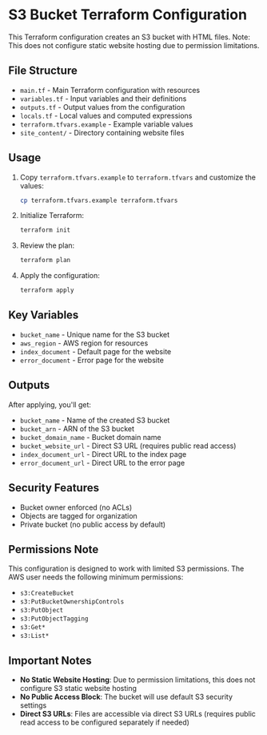 # S3 Bucket Terraform Configuration

This Terraform configuration creates an S3 bucket with HTML files. Note: This does not configure static website hosting due to permission limitations.

## File Structure

- `main.tf` - Main Terraform configuration with resources
- `variables.tf` - Input variables and their definitions
- `outputs.tf` - Output values from the configuration
- `locals.tf` - Local values and computed expressions
- `terraform.tfvars.example` - Example variable values
- `site_content/` - Directory containing website files

## Usage

1. Copy `terraform.tfvars.example` to `terraform.tfvars` and customize the values:
   ```bash
   cp terraform.tfvars.example terraform.tfvars
   ```

2. Initialize Terraform:
   ```bash
   terraform init
   ```

3. Review the plan:
   ```bash
   terraform plan
   ```

4. Apply the configuration:
   ```bash
   terraform apply
   ```

## Key Variables

- `bucket_name` - Unique name for the S3 bucket
- `aws_region` - AWS region for resources
- `index_document` - Default page for the website
- `error_document` - Error page for the website

## Outputs

After applying, you'll get:
- `bucket_name` - Name of the created S3 bucket
- `bucket_arn` - ARN of the S3 bucket
- `bucket_domain_name` - Bucket domain name
- `bucket_website_url` - Direct S3 URL (requires public read access)
- `index_document_url` - Direct URL to the index page
- `error_document_url` - Direct URL to the error page

## Security Features

- Bucket owner enforced (no ACLs)
- Objects are tagged for organization
- Private bucket (no public access by default)

## Permissions Note

This configuration is designed to work with limited S3 permissions. The AWS user needs the following minimum permissions:
- `s3:CreateBucket`
- `s3:PutBucketOwnershipControls`
- `s3:PutObject`
- `s3:PutObjectTagging`
- `s3:Get*`
- `s3:List*`

## Important Notes

- **No Static Website Hosting**: Due to permission limitations, this does not configure S3 static website hosting
- **No Public Access Block**: The bucket will use default S3 security settings
- **Direct S3 URLs**: Files are accessible via direct S3 URLs (requires public read access to be configured separately if needed)
